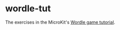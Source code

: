 # wordle-tut
The exercises in the MicroKit's [Wordle game tutorial](https://docs.sel4.systems/projects/microkit/tutorial/welcome.html).
